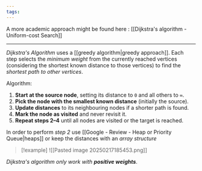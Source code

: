 ```yaml
---
tags:
---
```

A more academic approach might be found here : [[Dijkstra's algorithm - Uniform-cost Search]]

---

*Dijkstra's Algorithm* uses a [[greedy algorithm|greedy approach]]. Each step selects the _minimum weight_ from the currently reached vertices (considering the shortest known distance to those vertices) to find the *shortest path to other vertices*.

Algorithm:
1. **Start at the source node**, setting its distance to `0` and all others to `∞`.
2. **Pick the node with the smallest known distance** (initially the source).
3. **Update distances** to its neighbouring nodes if a shorter path is found.
4. **Mark the node as visited** and never revisit it.
5. **Repeat steps 2–4** until all nodes are visited or the target is reached.

In order to perform *step 2* use [[Google - Review - Heap or Priority Queue|heaps]] or keep the distances with an *array structure*

>[!example]
>![[Pasted image 20250217185453.png]]


*Dijkstra's algorithm only work with **positive weights***.
